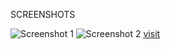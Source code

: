 SCREENSHOTS

![Screenshot 1](https://user-images.githubusercontent.com/93590497/197412936-056e7f04-397b-4295-aa0a-ee57536ad7b7.png)
![Screenshot 2](https://user-images.githubusercontent.com/93590497/197413021-d66e65a1-9b70-49d4-ba72-6dc4a0b8c53d.png)
<a href="https://raw.githubusercontent.com/IBM-EPBL/IBM-Project-21839-1659792439/main/index.html">visit</a>



